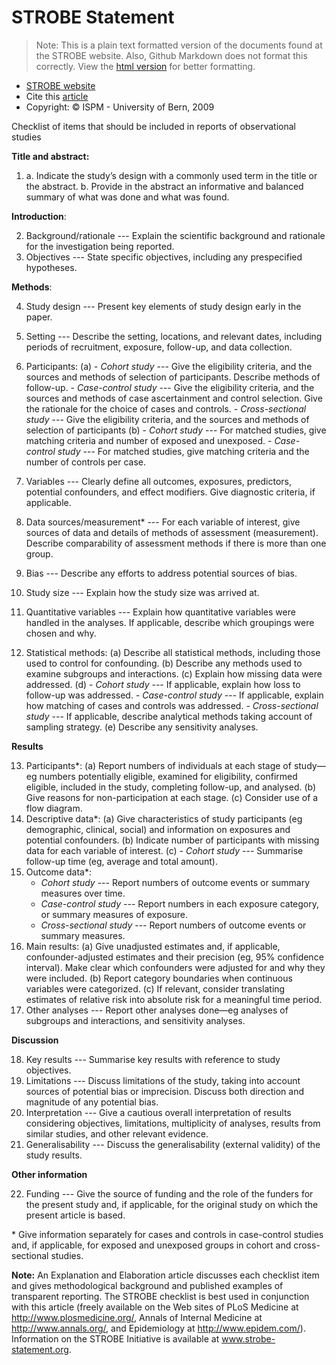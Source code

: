 <!-- Note:  -->
# STROBE Statement

> Note: This is a plain text formatted version of the documents found at the STROBE website. Also, Github Markdown does not format this correctly. View the [html version](http://htmlpreview.github.io/?https://github.com/lwjohnst86/scientific-checklists/blob/master/STROBE.html) for better formatting.

- [STROBE website](https://www.strobe-statement.org/)
- Cite this [article](http://dx.doi.org/10.1371/journal.pmed.0040297)
- Copyright: &copy; ISPM - University of Bern, 2009

Checklist of items that should be included in reports of observational studies

**Title and abstract:** 

1.
    a. Indicate the study’s design with a commonly used term in the title or the abstract.
    b. Provide in the abstract an informative and balanced summary of what was done and what was found.
  
**Introduction**:  

2. Background/rationale --- Explain the scientific background and rationale for the investigation being reported.
3. Objectives --- State specific objectives, including any prespecified hypotheses.

**Methods**: 

4. Study design --- Present key elements of study design early in the paper.
5. Setting --- Describe the setting, locations, and relevant dates, including periods of recruitment, exposure, follow-up, and data collection.
6. Participants:
    (a)  - *Cohort study* --- Give the eligibility criteria, and the sources and methods of selection of participants. Describe methods of follow-up.
         - *Case-control study* --- Give the eligibility criteria, and the sources and methods of case ascertainment and control selection. Give the rationale for the choice of cases and controls.
         - *Cross-sectional study* --- Give the eligibility criteria, and the sources and methods of selection of participants
    (b)  - *Cohort study* --- For matched studies, give matching criteria and number of exposed and unexposed.
         - *Case-control study* --- For matched studies, give matching criteria and the number of controls per case.
        
7. Variables --- Clearly define all outcomes, exposures, predictors, potential confounders, and effect modifiers. Give diagnostic criteria, if applicable.
8. Data sources/measurement* --- For each variable of interest, give sources of data and details of methods of assessment (measurement). Describe comparability of assessment methods if there is more than one group.
9. Bias --- Describe any efforts to address potential sources of bias.
10. Study size --- Explain how the study size was arrived at.
11. Quantitative variables --- Explain how quantitative variables were handled in the analyses. If applicable, describe which groupings were chosen and why.
12. Statistical methods:
    (a) Describe all statistical methods, including those used to control for confounding.
    (b) Describe any methods used to examine subgroups and interactions.
    (c) Explain how missing data were addressed.
    (d) - *Cohort study* --- If applicable, explain how loss to follow-up was addressed.
        - *Case-control study* --- If applicable, explain how matching of cases and controls was addressed.
        - *Cross-sectional study* --- If applicable, describe analytical methods taking account of sampling strategy.
    (e) Describe any sensitivity analyses.

**Results**

13. Participants*:
    (a) Report numbers of individuals at each stage of study—eg numbers potentially eligible, examined for eligibility, confirmed eligible, included in the study, completing follow-up, and analysed.
    (b) Give reasons for non-participation at each stage.
    (c) Consider use of a flow diagram.
14. Descriptive data*:
    (a) Give characteristics of study participants (eg demographic, clinical, social) and information on exposures and potential confounders.
    (b) Indicate number of participants with missing data for each variable of interest.
    (c) - *Cohort study* --- Summarise follow-up time (eg, average and total amount).
15. Outcome data*:
    - *Cohort study* --- Report numbers of outcome events or summary measures over time.
    - *Case-control study* --- Report numbers in each exposure category, or summary measures of exposure.
    - *Cross-sectional study* --- Report numbers of outcome events or summary measures.
16. Main results:
    (a) Give unadjusted estimates and, if applicable, confounder-adjusted estimates and their precision (eg, 95% confidence interval). Make clear which confounders were adjusted for and why they were included.
    (b) Report category boundaries when continuous variables were categorized.
    (c) If relevant, consider translating estimates of relative risk into absolute risk for a meaningful time period.
17. Other analyses --- Report other analyses done—eg analyses of subgroups and interactions, and sensitivity analyses.

**Discussion**

18. Key results --- Summarise key results with reference to study objectives.
19. Limitations --- Discuss limitations of the study, taking into account sources of potential bias or imprecision. Discuss both direction and magnitude of any potential bias.
20. Interpretation --- Give a cautious overall interpretation of results considering objectives, limitations, multiplicity of analyses, results from similar studies, and other relevant evidence.
21. Generalisability --- Discuss the generalisability (external validity) of the study results.

**Other information**

22. Funding --- Give the source of funding and the role of the funders for the present study and, if applicable, for the original study on which the present article is based.

\* Give information separately for cases and controls in case-control studies and, if applicable, for exposed and unexposed groups in cohort and cross-sectional studies.

**Note:** An Explanation and Elaboration article discusses each checklist item and gives methodological background and published examples of transparent reporting. The STROBE checklist is best used in conjunction with this article (freely available on the Web sites of PLoS Medicine at http://www.plosmedicine.org/, Annals of Internal Medicine at http://www.annals.org/, and Epidemiology at http://www.epidem.com/). Information on the STROBE Initiative is available at www.strobe-statement.org.
